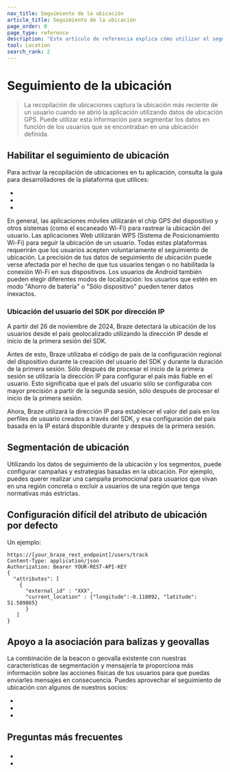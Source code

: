 ```yaml
---
nav_title: Seguimiento de la ubicación
article_title: Seguimiento de la ubicación
page_order: 0
page_type: reference
description: "Este artículo de referencia explica cómo utilizar el seguimiento de la ubicación y la orientación por ubicación en sus aplicaciones y qué socios admiten el seguimiento de la ubicación."
tool: Location
search_rank: 2
---
```


# Seguimiento de la ubicación

> La recopilación de ubicaciones captura la ubicación más reciente de un usuario cuando se abrió la aplicación utilizando datos de ubicación GPS. Puede utilizar esta información para segmentar los datos en función de los usuarios que se encontraban en una ubicación definida.

## Habilitar el seguimiento de ubicación

Para activar la recopilación de ubicaciones en tu aplicación, consulta la guía para desarrolladores de la plataforma que utilices:

- 
- 
- 

En general, las aplicaciones móviles utilizarán el chip GPS del dispositivo y otros sistemas (como el escaneado Wi-Fi) para rastrear la ubicación del usuario. Las aplicaciones Web utilizarán WPS (Sistema de Posicionamiento Wi-Fi) para seguir la ubicación de un usuario. Todas estas plataformas requerirán que los usuarios acepten voluntariamente el seguimiento de ubicación. La precisión de tus datos de seguimiento de ubicación puede verse afectada por el hecho de que tus usuarios tengan o no habilitada la conexión Wi-Fi en sus dispositivos. Los usuarios de Android también pueden elegir diferentes modos de localización: los usuarios que estén en modo "Ahorro de batería" o "Sólo dispositivo" pueden tener datos inexactos.

### Ubicación del usuario del SDK por dirección IP

A partir del 26 de noviembre de 2024, Braze detectará la ubicación de los usuarios desde el país geolocalizado utilizando la dirección IP desde el inicio de la primera sesión del SDK. 

Antes de esto, Braze utilizaba el código de país de la configuración regional del dispositivo durante la creación del usuario del SDK y durante la duración de la primera sesión. Sólo después de procesar el inicio de la primera sesión se utilizaría la dirección IP para configurar el país más fiable en el usuario. Esto significaba que el país del usuario sólo se configuraba con mayor precisión a partir de la segunda sesión, sólo después de procesar el inicio de la primera sesión.

Ahora, Braze utilizará la dirección IP para establecer el valor del país en los perfiles de usuario creados a través del SDK, y esa configuración del país basada en la IP estará disponible durante y después de la primera sesión.

## Segmentación de ubicación

Utilizando los datos de seguimiento de la ubicación y los segmentos, puede configurar campañas y estrategias basadas en la ubicación. Por ejemplo, puedes querer realizar una campaña promocional para usuarios que vivan en una región concreta o excluir a usuarios de una región que tenga normativas más estrictas.



## Configuración difícil del atributo de ubicación por defecto

 Un ejemplo:

```
https://[your_braze_rest_endpoint]/users/track
Content-Type: application/json
Authorization: Bearer YOUR-REST-API-KEY
{
  "attributes": [ 
 	{
 	  "external_id" : "XXX",
 	  "current_location" : {"longitude":-0.118092, "latitude": 51.509865}
      }
   ]
}
```

## Apoyo a la asociación para balizas y geovallas

La combinación de la beacon o geovalla existente con nuestras características de segmentación y mensajería te proporciona más información sobre las acciones físicas de tus usuarios para que puedas enviarles mensajes en consecuencia. Puedes aprovechar el seguimiento de ubicación con algunos de nuestros socios: 

- 
- 
- 

## Preguntas más frecuentes

### 

 



- 
- 

### 

  

 

### 



